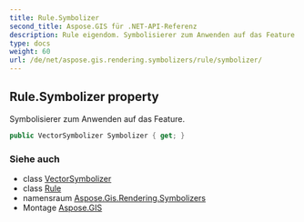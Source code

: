 ```yaml
---
title: Rule.Symbolizer
second_title: Aspose.GIS für .NET-API-Referenz
description: Rule eigendom. Symbolisierer zum Anwenden auf das Feature.
type: docs
weight: 60
url: /de/net/aspose.gis.rendering.symbolizers/rule/symbolizer/
---
```

## Rule.Symbolizer property

Symbolisierer zum Anwenden auf das Feature.

```csharp
public VectorSymbolizer Symbolizer { get; }
```

### Siehe auch

* class [VectorSymbolizer](../../vectorsymbolizer/)
* class [Rule](../)
* namensraum [Aspose.Gis.Rendering.Symbolizers](../../rule/)
* Montage [Aspose.GIS](../../../)


